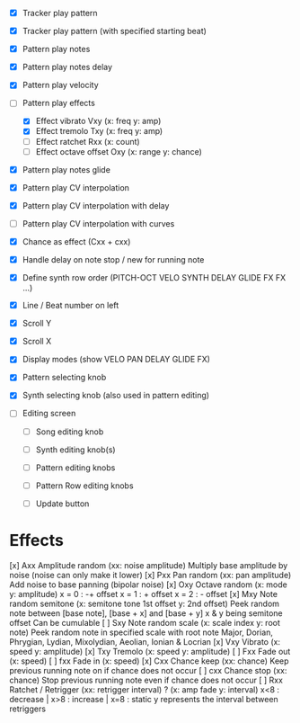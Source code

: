 
- [x] Tracker play pattern
- [x] Tracker play pattern (with specified starting beat)
- [x] Pattern play notes
- [x] Pattern play notes delay
- [x] Pattern play velocity
- [ ] Pattern play effects
	- [x] Effect vibrato		Vxy (x: freq y: amp)
	- [x] Effect tremolo		Txy (x: freq y: amp)
	- [ ] Effect ratchet		Rxx (x: count)
	- [ ] Effect octave offset	Oxy (x: range y: chance)
- [x] Pattern play notes glide
- [x] Pattern play CV interpolation
- [x] Pattern play CV interpolation with delay
- [ ] Pattern play CV interpolation with curves

- [x] Chance as effect (Cxx + cxx)
- [x] Handle delay on note stop / new for running note
- [x] Define synth row order (PITCH-OCT VELO SYNTH DELAY GLIDE FX FX ...)
- [x] Line / Beat number on left
- [x] Scroll Y
- [x] Scroll X
- [x] Display modes (show VELO PAN DELAY GLIDE FX)
- [x] Pattern selecting knob
- [x] Synth selecting knob (also used in pattern editing)
- [ ] Editing screen
	- [ ] Song editing knob
	- [ ] Synth editing knob(s)
	- [ ] Pattern editing knobs
	- [ ] Pattern Row editing knobs
	- [ ] Update button


# Effects

[x] Axx	Amplitude random		(xx: noise amplitude)
		Multiply base amplitude by noise (noise can only make it lower)
[x] Pxx	Pan random				(xx: pan amplitude)
		Add noise to base panning (bipolar noise)
[x] Oxy	Octave random			(x: mode y: amplitude)
		x = 0 : -+ offset
		x = 1 : + offset
		x = 2 : - offset
[x] Mxy	Note random semitone	(x: semitone tone 1st offset y: 2nd offset)
		Peek random note between [base note], [base + x] and [base + y]
		x & y being semitone offset
		Can be cumulable
[ ] Sxy	Note random scale		(x: scale index y: root note)
		Peek random note in specified scale with root note
		Major, Dorian, Phrygian, Lydian, Mixolydian, Aeolian, Ionian & Locrian
[x] Vxy	Vibrato					(x: speed y: amplitude)
[x] Txy	Tremolo					(x: speed y: amplitude)
[ ] Fxx	Fade out				(x: speed)
[ ] fxx	Fade in					(x: speed)
[x] Cxx	Chance keep				(xx: chance)
		Keep previous running note on if chance does not occur
[ ] cxx	Chance stop				(xx: chance)
		Stop previous running note even if chance does not occur
[ ] Rxx	Ratchet / Retrigger		(xx: retrigger interval) ? (x: amp fade y: interval)
		x<8 : decrease | x>8 : increase | x=8 : static
		y represents the interval between retriggers

